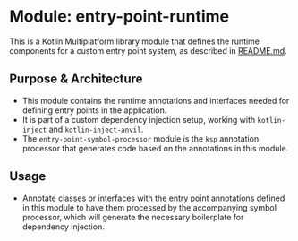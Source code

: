 # Module: entry-point-runtime

This is a Kotlin Multiplatform library module that defines the runtime components for a custom entry point system,
as described in [README.md](README.md).

## Purpose & Architecture

- This module contains the runtime annotations and interfaces needed for defining entry points in the application.
- It is part of a custom dependency injection setup, working with `kotlin-inject` and `kotlin-inject-anvil`.
- The `entry-point-symbol-processor` module is the `ksp` annotation processor that generates code based on the
  annotations in this module.

## Usage

- Annotate classes or interfaces with the entry point annotations defined in this module to have them processed by the
  accompanying symbol processor, which will generate the necessary boilerplate for dependency injection.
